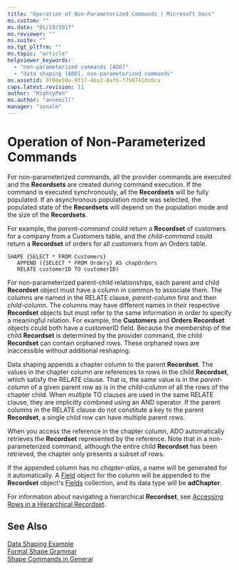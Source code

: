 ```yaml
---
title: "Operation of Non-Parameterized Commands | Microsoft Docs"
ms.custom: ""
ms.date: "01/19/2017"
ms.reviewer: ""
ms.suite: ""
ms.tgt_pltfrm: ""
ms.topic: "article"
helpviewer_keywords: 
  - "non-parameterized commands [ADO]"
  - "data shaping [ADO], non-parameterized commands"
ms.assetid: 9700e50a-9f17-4ba3-8afb-f750741dc6ca
caps.latest.revision: 11
author: "MightyPen"
ms.author: "annemill"
manager: "sonalm"
---
```

# Operation of Non-Parameterized Commands
For non-parameterized commands, all the provider commands are executed and the **Recordsets** are created during command execution. If the command is executed synchronously, all the **Recordsets** will be fully populated. If an asynchronous population mode was selected, the populated state of the **Recordsets** will depend on the population mode and the size of the **Recordsets**.  
  
 For example, the *parent-command* could return a **Recordset** of customers for a company from a Customers table, and the *child-command* could return a **Recordset** of orders for all customers from an Orders table.  
  
```  
SHAPE {SELECT * FROM Customers}   
   APPEND ({SELECT * FROM Orders} AS chapOrders   
   RELATE customerID TO customerID)  
```  
  
 For non-parameterized parent-child relationships, each parent and child **Recordset** object must have a column in common to associate them. The columns are named in the RELATE clause, *parent-column* first and then *child-column*. The columns may have different names in their respective **Recordset** objects but must refer to the same information in order to specify a meaningful relation. For example, the **Customers** and **Orders Recordset** objects could both have a customerID field. Because the membership of the child **Recordset** is determined by the provider command, the child **Recordset** can contain orphaned rows. These orphaned rows are inaccessible without additional reshaping.  
  
 Data shaping appends a chapter column to the parent **Recordset**. The values in the chapter column are references to rows in the child **Recordset**, which satisfy the RELATE clause. That is, the same value is in the *parent-column* of a given parent row as is in the *child-column* of all the rows of the chapter child. When multiple TO clauses are used in the same RELATE clause, they are implicitly combined using an AND operator. If the parent columns in the RELATE clause do not constitute a key to the parent **Recordset**, a single child row can have multiple parent rows.  
  
 When you access the reference in the chapter column, ADO automatically retrieves the **Recordset** represented by the reference. Note that in a non-parameterized command, although the entire child **Recordset** has been retrieved, the chapter only presents a subset of rows.  
  
 If the appended column has no *chapter-alias*, a name will be generated for it automatically. A [Field](../../../ado/reference/ado-api/field-object.md) object for the column will be appended to the **Recordset** object's [Fields](../../../ado/reference/ado-api/fields-collection-ado.md) collection, and its data type will be **adChapter**.  
  
 For information about navigating a hierarchical **Recordset**, see [Accessing Rows in a Hierarchical Recordset](../../../ado/guide/data/accessing-rows-in-a-hierarchical-recordset.md).  
  
## See Also  
 [Data Shaping Example](../../../ado/guide/data/data-shaping-example.md)   
 [Formal Shape Grammar](../../../ado/guide/data/formal-shape-grammar.md)   
 [Shape Commands in General](../../../ado/guide/data/shape-commands-in-general.md)